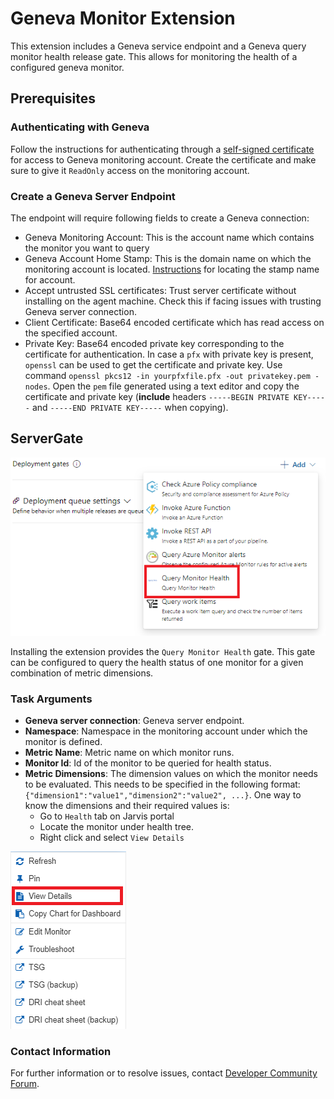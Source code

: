 # Geneva Monitor Extension

This extension includes a Geneva service endpoint and a Geneva query monitor health release gate. This allows for monitoring the health of a configured geneva monitor.

## Prerequisites

### Authenticating with Geneva

Follow the instructions for authenticating through a [self-signed certificate](https://genevamondocs.azurewebsites.net/collect/authentication/unmanaged.html) for access to Geneva monitoring account. Create the certificate and make sure to give it `ReadOnly` access on the monitoring account.

### Create a Geneva Server Endpoint

The endpoint will require following fields to create a Geneva connection:
- Geneva Monitoring Account: This is the account name which contains the monitor you want to query
- Geneva Account Home Stamp: This is the domain name on which the monitoring account is located. [Instructions](https://genevamondocs.azurewebsites.net/alerts/HowDoI/CheckTheStampNameForMyAccount.html?q=stamp) for locating the stamp name for account.
- Accept untrusted SSL certificates: Trust server certificate without installing on the agent machine. Check this if facing issues with trusting Geneva server connection.
- Client Certificate: Base64 encoded certificate which has read access on the specified account.
- Private Key: Base64 encoded private key corresponding to the certificate for authentication.
In case a `pfx` with private key is present, `openssl` can be used to get the certificate and private key. Use command `openssl pkcs12 -in yourpfxfile.pfx -out privatekey.pem -nodes`. Open the `pem` file generated using a text editor and copy the certificate and private key (**include** headers `-----BEGIN PRIVATE KEY-----` and `-----END PRIVATE KEY-----` when copying).

## ServerGate

![Monitoring Gate](images/serverGateMenu.png)

Installing the extension provides the `Query Monitor Health` gate. This gate can be configured to query the health status of one monitor for a given combination of metric dimensions.

### Task Arguments

- **Geneva server connection**: Geneva server endpoint.
- **Namespace**: Namespace in the monitoring account under which the monitor is defined.
- **Metric Name**: Metric name on which monitor runs.
- **Monitor Id**: Id of the monitor to be queried for health status.
- **Metric Dimensions**: The dimension values on which the monitor needs to be evaluated. This needs to be specified in the following format:    `{"dimension1":"value1","dimension2":"value2", ...}`. One way to know the dimensions and their required values is:
    - Go to `Health` tab on Jarvis portal
    - Locate the monitor under health tree.
    - Right click and select `View Details`

![Monitor view details](images/monitorViewDetails.png)

### Contact Information

For further information or to resolve issues, contact [Developer Community Forum](https://developercommunity.visualstudio.com/spaces/21/index.html).
